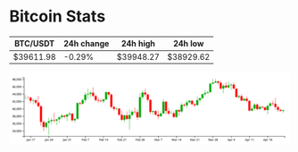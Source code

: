# Bitcoin Stats

BTC/USDT|24h change|24h high|24h low|
|---|---|---|---|
|$39611.98|-0.29%|$39948.27|$38929.62|

<img src="./chart.svg">
